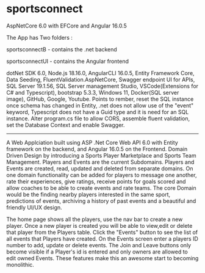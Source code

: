 # sportsconnect
AspNetCore 6.0 with EFCore and Angular 16.0.5

The App has Two folders :

sportsconnectB - contains the .net backend


sportsconnectUI - contains the Angular frontend

dotNet SDK 6.0, Node.js 18.16.0, AngularCLI 16.0.5, Entity Framework Core, Data Seeding, FluentValidation.AspNetCore, Swagger endpoint UI for APIs,
        SQL Server 19.1.56, SQL Server management Studio, VSCode(Extensions for C# and Typescript), bootstrap 5.3.3, Windows 11, Docker(SQL server image), GitHub, Google, Youtube. 
        Points to rember, reset the SQL instance once schema has changed in Entity, .net does not allow use of the "event" keyword, Typescript
        does not have a Guid type and it is need for an SQL instance. Alter program.cs file to allow CORS, assemble fluent validation, set the Database Context and enable Swagger.
           

************************************************************************************************************************    ************************************************************************************************************************
        
  A Web Applciation built using ASP .Net Core Web API 6.0 with Entity framework on the backend, and Angular 16.0.5 on the Frontend. Domain Driven Design by introducing a Sports Player Marketplace and Sports Team Management. Players and Events are the current Subdomains. Players and Events are created, read, updated and deleted from separate domains. On one domain functionality can be added for players to message one another, rate their experiences, give ratings, receive points for goals scored and allow coaches to be able to create events and rate teams. The core Domain would be the finding nearby players interested in  the same sport, predictions of events, archiving a history of past events and a beautiful and friendly UI/UX design.

The home page shows all the players, use the nav bar to create a new player. Once a new player is created you will
        be able to view,edit or delete that player from the Players table. Click the 
        "Events" button to see the list of all events that Players have created. On the Events screen
        enter a players ID number to add, update or delete events. The Join and Leave buttons only become
        visible if a Player's id is entered and only owners are allowed to edit owned Events. These features
        make this an awesome start to becoming monolithic.
